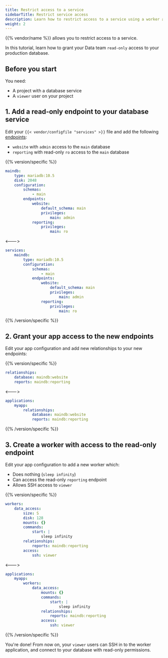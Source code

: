 ```yaml
---
title: Restrict access to a service
sidebarTitle: Restrict service access
description: Learn how to restrict access to a service using a worker and additional endpoints to the service.
weight: 2
---
```


{{% vendor/name %}} allows you to restrict access to a service. 

In this tutorial, learn how to grant your Data team `read-only` access to your production database.

## Before you start

You need:

- A project with a database service
- A `viewer` user on your project

## 1. Add a read-only endpoint to your database service

Edit your `{{< vendor/configfile "services" >}}` file and add the following [endpoints](/add-services/mysql/_index.md#define-permissions):

- `website` with `admin` access to the `main` database
- `reporting` with read-only `ro` access to the `main` database

{{% version/specific %}}
<!-- Platform.sh -->
```yaml {configFile="services"}
maindb:
    type: mariadb:10.5
    disk: 2048
    configuration:
        schemas:
            - main
        endpoints:
            website:
                default_schema: main
                privileges:
                    main: admin
            reporting:
                privileges:
                    main: ro
```

<--->
<!-- Upsun -->
```yaml {configFile="services"}
services:
    maindb:
        type: mariadb:10.5
        configuration:
            schemas:
                - main
            endpoints:
                website:
                    default_schema: main
                    privileges:
                        main: admin
                reporting:
                    privileges:
                        main: ro
```
{{% /version/specific %}}

## 2. Grant your app access to the new endpoints

Edit your app configuration and add new relationships to your new endpoints:

{{% version/specific %}}
<!-- Platform.sh -->
```yaml {configFile="app"}
relationships:
    database: maindb:website
    reports: maindb:reporting
```

<--->
<!-- Upsun -->
```yaml {configFile="app"}
applications:
    myapp:
        relationships:
            database: maindb:website
            reports: maindb:reporting
```
{{% /version/specific %}}

## 3. Create a worker with access to the read-only endpoint

Edit your app configuration to add a new worker which:

- Does nothing (`sleep infinity`) 
- Can access the read-only `reporting` endpoint
- Allows SSH access to `viewer`

{{% version/specific %}}
<!-- Platform.sh -->
```yaml {configFile="app"}
workers:
    data_access:
        size: S
        disk: 128
        mounts: {}
        commands:
            start: |
                sleep infinity
        relationships:
            reports: maindb:reporting
        access:
            ssh: viewer
```

<--->
<!-- Upsun -->
```yaml {configFile="app"}
applications:
    myapp:
        workers:
            data_access:
                mounts: {}
                commands:
                    start: |
                        sleep infinity
                relationships:
                    reports: maindb:reporting
                access:
                    ssh: viewer
```
{{% /version/specific %}}

You're done!
From now on, your `viewer` users can SSH in to the worker application,
and connect to your database with read-only permissions.